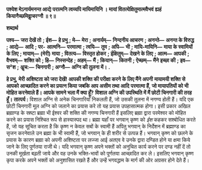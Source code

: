 **पश्येश मेऽनार्यमनन्त आद्ये** **परात्मनि त्वय्यपि मायिमायिनि ।** **मायां वितत्येक्षितुमात्मवैभवं** **ह्यहं कियानैच्छमिवाॢचरग्नौ ॥ ९॥** 

**शब्दार्थ** 

**पश्य—** **जरा देखें तो** **; ईश—** **हे प्रभु** **; मे—** **मेरा** **; अनार्यम्—** **निन्दनीय आचरण** **; अनन्ते—** **अनन्त के विरुद्ध** **; आद्ये—** **आदि** **; पर-** **आत्मनि—** **परमात्मा** **; त्वयि—** **तुम** **; अपि—** **भी** **; मायि-मायिनि—** **माया के स्वामियों के लिए** **; मायाम्—** **(मेरी) माया** **; वितत्य—** **विस्तृत होकर** **; ईक्षितुम्—** **देखने के लिए** **; आत्म—** **आपकी** **; वैभवम्—** **शक्ति को** **; हि—** **निस्सन्देह** **; अहम्—** **मैं** **; कियान्—** **कितनी** **; ऐच्छम्—** **मैंने इच्छा की** **; इव—** **स²श** **; अॢच:—** **चिनगारी** **; अग्नौ—** **अग्नि की तुलना में।** **.** 

**हे प्रभु, मेरी अशिष्टता को जरा देखें! आपकी शक्ति की परीक्षा करने के लिए मैंने अपनी** **मायामयी शक्ति से आपको आच्छादित करने का प्रयत्न किया जबकि आप असीम तथा आदि** **परमात्मा हैं, जो मायापतियों को भी मोहित करनेवाले हैं। आपके सामने भला मैं क्या हूँ?** **विशाल अग्नि की उपस्थिति में मैं छोटी चिनगारी की तरह हूँ।** **तात्पर्य :** विशाल अग्नि से अनेक चिनगारियाँ निकलती हैं, जो उसकी तुलना में नगण्य होती हैं। यदि एक छोटी चिनगारी मूल अग्नि को जलाने का प्रयास करे तो यह प्रयास उपहासात्मक होगा। इसी प्रकार अखिल ब्रह्माण्ड के स्रष्टा ब्रह्मा भी ईश्वर की शक्ति की नगण्य चिनगारी हैं इसलिए ब्रह्मा द्वारा परमेश्वर को मोहित करने का प्रयास निश्चित रूप से हास्यास्पद था। ब्रह्मा यहाँ पर भगवान् कृष्ण को *ईश* कहकर सश्बोधित करते हैं, जो यह सूचित करता है कि कृष्ण न केवल सबों के स्वामी हैं अपितु भगवान् के निर्देशन में ब्रह्माण्ड का सृजन करनेवाले उन ब्रह्मा के भी स्वामी हैं, जो भगवान् के ही शरीर से उत्पन्न हैं। भगवान् कृष्ण को छलने के प्रयास के कारण ब्रह्मा को अपनी अशिष्टता पर लज्जा आई अतएव वे उनके द्वारा दण्डित होने या क्षमा किये जाने के लिए पूर्णतया राजी थे। यदि भगवान् कृष्ण अपने भक्तों को अनुचित कार्य करने पर दण्ड नहीं दें तो उनकी मूर्खता बढ़ती जाये और वह उनके भक्ति-भावों को पूर्णतया आच्छादित कर ले। इसलिए भगवान् कृष्ण कृपा करके अपने भक्तों को अनुशासित रखते हैं और उन्हें भगवद्धाम के मार्ग की ओर अग्रसर होने देते हैं।  